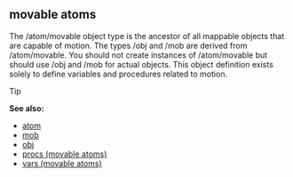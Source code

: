 ## movable atoms


The /atom/movable object type is the ancestor of all mappable
objects that are capable of motion. The types /obj and /mob are derived
from /atom/movable. You should not create instances of /atom/movable but
should use /obj and /mob for actual objects. This object definition
exists solely to define variables and procedures related to motion.

> [!TIP] 
> **See also:**
> +   [atom](/ref/atom.md) 
> +   [mob](/ref/mob.md) 
> +   [obj](/ref/obj.md) 
> +   [procs (movable atoms)](/ref/atom/movable/proc.md) 
> +   [vars (movable atoms)](/ref/atom/movable/var.md) 